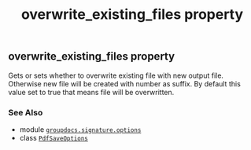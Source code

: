 ﻿---
title: overwrite_existing_files property
second_title: GroupDocs.Signature for Python via .NET API References
description: 
type: docs
url: /python-net/groupdocs.signature.options/pdfsaveoptions/overwrite_existing_files/
is_root: false
weight: 50
---

## overwrite_existing_files property


Gets or sets whether to overwrite existing file with new output file. 
Otherwise new file will be created with number as suffix.
By default this value set to true that means file will be overwritten.

### See Also
* module [`groupdocs.signature.options`](../../)
* class [`PdfSaveOptions`](/signature/python-net/groupdocs.signature.options/pdfsaveoptions)
